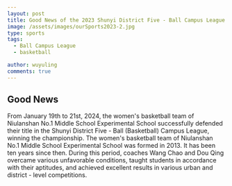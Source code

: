 ```yaml
---
layout: post
title: Good News of the 2023 Shunyi District Five - Ball Campus League
image: /assets/images/ourSports2023-2.jpg
type: sports
tags:
  - Ball Campus League
  - basketball

author: wuyuling
comments: true
---
```

## Good News
From January 19th to 21st, 2024, the women's basketball team of Niulanshan No.1 Middle School Experimental School successfully defended their title in the Shunyi District Five - Ball (Basketball) Campus League, winning the championship. The women's basketball team of Niulanshan No.1 Middle School Experimental School was formed in 2013. It has been ten years since then. During this period, coaches Wang Chao and Dou Qing overcame various unfavorable conditions, taught students in accordance with their aptitudes, and achieved excellent results in various urban and district - level competitions.